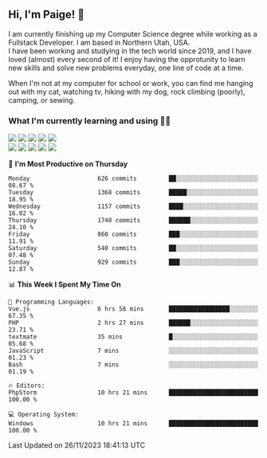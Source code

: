 ## Hi, I'm Paige! :vulcan_salute:

I am currently finishing up my Computer Science degree while working as a Fullstack Developer. I am based in Northern Utah, USA. \
I have been working and studying in the tech world since 2019, and I have loved (almost) every second of it! I enjoy having the opprotunity to learn new skills and solve new problems everyday, one line of code at a time.  

When I'm not at my computer for school or work, you can find me hanging out with my cat, watching tv, hiking with my dog, rock climbing (poorly), camping, or sewing.  

### What I'm currently learning and using :woman_technologist:
![](https://img.shields.io/badge/Laravel-FF2D20?style=for-the-badge&logo=laravel&logoColor=white) 
![](https://img.shields.io/badge/PHP-777BB4?style=for-the-badge&logo=php&logoColor=white)
![](https://img.shields.io/badge/Vue.js-35495E?style=for-the-badge&logo=vuedotjs&logoColor=4FC08D) 
![](https://img.shields.io/badge/MySQL-005C84?style=for-the-badge&logo=mysql&logoColor=white) 
![](https://img.shields.io/badge/Tailwind_CSS-38B2AC?style=for-the-badge&logo=tailwind-css&logoColor=white) \
![](https://img.shields.io/badge/Python-FFD43B?style=for-the-badge&logo=python&logoColor=blue)
![](https://img.shields.io/badge/Django-092E20?style=for-the-badge&logo=django&logoColor=green)
![](https://img.shields.io/badge/Kotlin-0095D5?&style=for-the-badge&logo=kotlin&logoColor=white)
![](https://img.shields.io/badge/Java-ED8B00?style=for-the-badge&logo=java&logoColor=white)
![](https://img.shields.io/badge/Haskell-5D4F85?style=for-the-badge&logo=haskell&logoColor=white) 

<!--START_SECTION:waka-->
📅 **I'm Most Productive on Thursday** 

```text
Monday                   626 commits         ██░░░░░░░░░░░░░░░░░░░░░░░   08.67 % 
Tuesday                  1368 commits        █████░░░░░░░░░░░░░░░░░░░░   18.95 % 
Wednesday                1157 commits        ████░░░░░░░░░░░░░░░░░░░░░   16.02 % 
Thursday                 1740 commits        ██████░░░░░░░░░░░░░░░░░░░   24.10 % 
Friday                   860 commits         ███░░░░░░░░░░░░░░░░░░░░░░   11.91 % 
Saturday                 540 commits         ██░░░░░░░░░░░░░░░░░░░░░░░   07.48 % 
Sunday                   929 commits         ███░░░░░░░░░░░░░░░░░░░░░░   12.87 % 
```


📊 **This Week I Spent My Time On** 

```text
💬 Programming Languages: 
Vue.js                   6 hrs 58 mins       █████████████████░░░░░░░░   67.35 % 
PHP                      2 hrs 27 mins       ██████░░░░░░░░░░░░░░░░░░░   23.71 % 
textmate                 35 mins             █░░░░░░░░░░░░░░░░░░░░░░░░   05.68 % 
JavaScript               7 mins              ░░░░░░░░░░░░░░░░░░░░░░░░░   01.23 % 
Bash                     7 mins              ░░░░░░░░░░░░░░░░░░░░░░░░░   01.19 % 

🔥 Editors: 
PhpStorm                 10 hrs 21 mins      █████████████████████████   100.00 % 

💻 Operating System: 
Windows                  10 hrs 21 mins      █████████████████████████   100.00 % 
```


 Last Updated on 26/11/2023 18:41:13 UTC
<!--END_SECTION:waka-->
